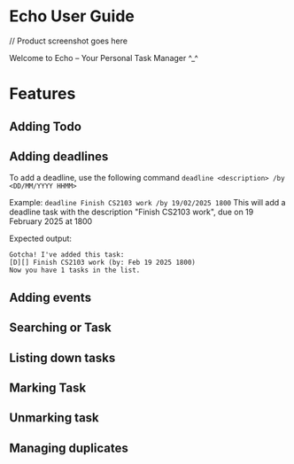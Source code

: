 # Echo User Guide

// Product screenshot goes here

Welcome to Echo – Your Personal Task Manager ^_^

# Features

## Adding Todo 

## Adding deadlines

To add a deadline, use the following command
`deadline <description> /by <DD/MM/YYYY HHMM>`

Example: 
`deadline Finish CS2103 work /by 19/02/2025 1800`
This will add a deadline task with the description "Finish CS2103 work", due on 19 February 2025 at 1800

Expected output:
```
Gotcha! I've added this task:
[D][] Finish CS2103 work (by: Feb 19 2025 1800)
Now you have 1 tasks in the list.
```

## Adding events

## Searching or Task

## Listing down tasks

## Marking Task

## Unmarking task

## Managing duplicates
